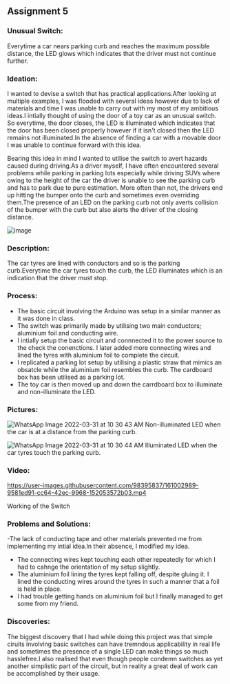 ## Assignment 5

### Unusual Switch:
Everytime a car nears parking curb and reaches the maximum possible distance, the LED glows which indicates that the driver must not continue further.

### Ideation:
I wanted to devise a switch that has practical applications.After looking at multiple examples, I was flooded with several ideas however due to lack of materials and time I was unable to carry out with my most of my ambitious ideas.I intially thought of using the door of a toy car as an unusual switch. So everytime, the door closes, the LED is illuminated which indicates that the door has been closed properly however if it isn't closed then the LED remains  not illuminated.In the absence of finding a car with a movable door I was unable to continue forward with this idea.

Bearing this idea in mind I wanted to utilise the switch to avert hazards caused during driving.As a driver myself, I have often encountered several problems while parking in parking lots especially while driving SUVs where owing to the height of the car the driver is unable to see the parking curb and has to park due to pure estimation. More often than not, the drivers end up hitting the bumper onto the curb and sometimes even overriding them.The presence of an LED on the parking curb not only averts collision of the bumper with the curb but also alerts the driver of the closing distance.

![image](https://user-images.githubusercontent.com/98395837/160990608-80827ed8-2cf2-449d-bb32-8e33f2a2a86a.png)

### Description:

The car tyres are lined with conductors and so is the parking curb.Everytime the car tyres touch the curb, the LED illuminates which is an indication that the driver must stop.

### Process:

- The basic circuit involving the Arduino was setup in a similar manner as it was done in class.
- The switch was primarily made by utilising two main conductors; aluminium foil and conducting wire.
- I intially setup the basic circuit and connnected it to the power source to the check the conenctions. I later added more connecting wires and lined the tyres with aluminium foil to complete the circuit.
- I replicated a parking lot setup by utilising a plastic straw that mimics an obsatcle while the aluminium foil resembles the curb. The cardboard box has been utilised as a parking lot.
- The toy car is then moved up and down the carrdboard box to illuminate and non-illuminate the LED.

### Pictures:
![WhatsApp Image 2022-03-31 at 10 30 43 AM](https://user-images.githubusercontent.com/98395837/161000603-11e21fe1-4c5f-49c9-bc24-27e45d00b566.jpeg)
Non-illuminated LED when the car is at a distance from the parking curb.

![WhatsApp Image 2022-03-31 at 10 30 44 AM](https://user-images.githubusercontent.com/98395837/161000648-0a44d8d9-9e5f-48c2-8b3a-40223393cd05.jpeg)
Illuminated LED when the car tyres touch the parking curb.

### Video:
https://user-images.githubusercontent.com/98395837/161002989-9581ed91-cc64-42ec-9968-152053572b03.mp4

Working of the Switch

### Problems and Solutions:
-The lack of conducting tape and other materials prevented me from implementing my intial idea.In their absence, I modified my idea.
- The connecting wires kept touching each other repeatedly for which I had to cahnge the orientation of my setup slightly.
- The aluminium foil lining the tyres kept falling off, despite gluing it. I lined the conducting wires around the tyres in such a manner that a foil is held in place.
- I had trouble getting hands on aluminium foil but I finally managed to get some from my friend.

### Discoveries:
The biggest discovery that I had while doing this project was that simple ciruits involving basic switches can have tremndous applicability in real life and sometimes the presence of a single LED can make things so much hasslefree.I also realised that even though people condemn switches as yet another simplistic part of the circuit, but in reality a great deal of work can be accomplished by their usage.
 






